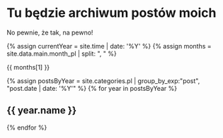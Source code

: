 # Tu będzie archiwum postów moich

No pewnie, że tak, na pewno!

{% assign currentYear = site.time | date: '%Y' %}
{% assign months = site.data.main.month_pl | split: ", " %}

{{ months[1] }}

{% assign postsByYear = site.categories.pl | group_by_exp:"post", "post.date | date: '%Y'" %}
{% for year in postsByYear %}

<div class="posts">
<h2>{{ year.name }}</h2>
</div>
{% endfor %}